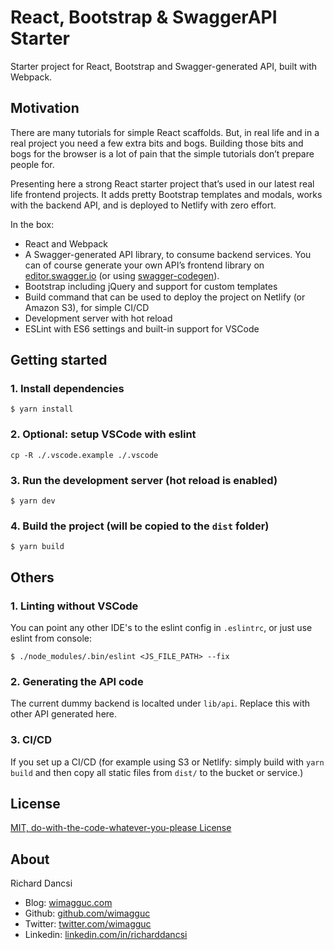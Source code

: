 # React, Bootstrap & SwaggerAPI Starter

Starter project for React, Bootstrap and Swagger-generated API, built with Webpack.

## Motivation

There are many tutorials for simple React scaffolds. But, in real life and in a real project you need a few extra bits and bogs. Building those bits and bogs for the browser is a lot of pain that the simple tutorials don’t prepare people for.

Presenting here a strong React starter project that’s used in our latest real life frontend projects. It adds pretty Bootstrap templates and modals, works with the backend API, and is deployed to Netlify with zero effort.

In the box:

* React and Webpack
* A Swagger-generated API library, to consume backend services. You can of course generate your own API’s frontend library on [editor.swagger.io](https://editor.swagger.io) (or using [swagger-codegen](https://github.com/swagger-api/swagger-codegen)).
* Bootstrap including jQuery and support for custom templates
* Build command that can be used to deploy the project on Netlify (or Amazon S3), for simple CI/CD
* Development server with hot reload
* ESLint with ES6 settings and built-in support for VSCode

## Getting started

### 1. Install dependencies

```
$ yarn install
```

### 2. Optional: setup VSCode with eslint

```
cp -R ./.vscode.example ./.vscode
```

### 3. Run the development server (hot reload is enabled)

```
$ yarn dev
```

### 4. Build the project (will be copied to the `dist` folder)

```
$ yarn build
```

## Others

### 1. Linting without VSCode

You can point any other IDE's to the eslint config in `.eslintrc`, or just use eslint from console:

```
$ ./node_modules/.bin/eslint <JS_FILE_PATH> --fix
```

### 2. Generating the API code

The current dummy backend is localted under `lib/api`. Replace this with other API generated here.

### 3. CI/CD

If you set up a CI/CD (for example using S3 or Netlify: simply build with `yarn build` and then copy all static files from `dist/` to the bucket or service.)

## License

[MIT, do-with-the-code-whatever-you-please License](https://github.com/wimagguc/react-bootstrap-webpack-starter/blob/master/LICENSE.md)

## About

Richard Dancsi

- Blog: [wimagguc.com](https://www.wimagguc.com/)
- Github: [github.com/wimagguc](https://github.com/wimagguc/)
- Twitter: [twitter.com/wimagguc](https://twitter.com/wimagguc/)
- Linkedin: [linkedin.com/in/richarddancsi](https://linkedin.com/in/richarddancsi)
